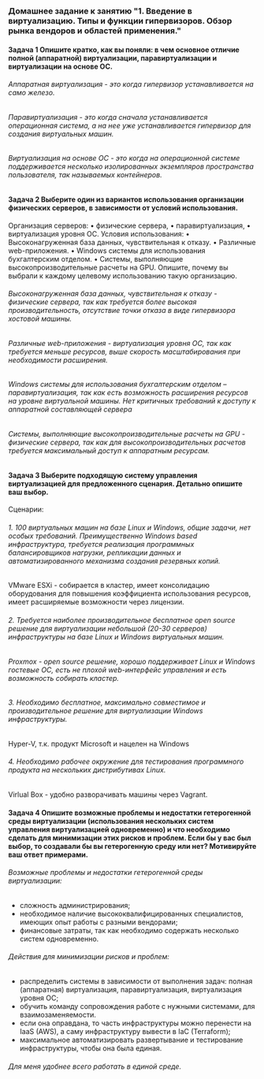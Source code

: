 ### Домашнее задание к занятию "1. Введение в виртуализацию. Типы и функции гипервизоров. Обзор рынка вендоров и областей применения."
#### Задача 1 Опишите кратко, как вы поняли: в чем основное отличие полной (аппаратной) виртуализации, паравиртуализации и виртуализации на основе ОС.
###### Аппаратная виртуализация - это когда гипервизор устанавливается на само железо.
###### Паравиртуализация - это когда сначала устанавливается операционная система, а на нее уже устанавливается гипервизор для создания виртуальных машин.
###### Виртуализация на основе ОС - это когда на операционной системе поддерживается несколько изолированных экземпляров пространства пользователя, так называемых контейнеров.
#### Задача 2 Выберите один из вариантов использования организации физических серверов, в зависимости от условий использования.
Организация серверов:
•	физические сервера,
•	паравиртуализация,
•	виртуализация уровня ОС.
Условия использования:
•	Высоконагруженная база данных, чувствительная к отказу.
•	Различные web-приложения.
•	Windows системы для использования бухгалтерским отделом.
•	Системы, выполняющие высокопроизводительные расчеты на GPU.
Опишите, почему вы выбрали к каждому целевому использованию такую организацию.

###### Высоконагруженная база данных, чувствительная к отказу - физические сервера, так как требуется более высокая производительность, отсутствие точки отказа в виде гипервизора хостовой машины.
###### Различные web-приложения - виртуализация уровня ОС, так как требуется меньше ресурсов, выше скорость масштабирования при необходимости расширения.
###### Windows системы для использования бухгалтерским отделом – паравиртуализация, так как есть возможность расширения ресурсов на уровне виртуальной машины. Нет критичных требований к доступу к аппаратной составляющей сервера
###### Системы, выполняющие высокопроизводительные расчеты на GPU - физические сервера, так как для высокопроизводительных расчетов требуется максимальный доступ к аппаратным ресурсам.
#### Задача 3 Выберите подходящую систему управления виртуализацией для предложенного сценария. Детально опишите ваш выбор.
Сценарии:
###### 1.	100 виртуальных машин на базе Linux и Windows, общие задачи, нет особых требований. Преимущественно Windows based инфраструктура, требуется реализация программных балансировщиков нагрузки, репликации данных и автоматизированного механизма создания резервных копий.

VMware ESXi - собирается в кластер, имеет консолидацию оборудования для повышения коэффициента использования ресурсов, имеет расширяемые возможности через лицензии.

###### 2.	Требуется наиболее производительное бесплатное open source решение для виртуализации небольшой (20-30 серверов) инфраструктуры на базе Linux и Windows виртуальных машин.

###### Proxmox - open source решение, хорошо поддерживает Linux и Windows гостевые ОС, есть не плохой web-интерфейс управления и есть возможность собирать кластер.

###### 3.	Необходимо бесплатное, максимально совместимое и производительное решение для виртуализации Windows инфраструктуры.

Hyper-V, т.к. продукт Microsoft и нацелен на Windows

###### 4.	Необходимо рабочее окружение для тестирования программного продукта на нескольких дистрибутивах Linux.

Virlual Box - удобно разворачивать машины через Vagrant.

#### Задача 4 Опишите возможные проблемы и недостатки гетерогенной среды виртуализации (использования нескольких систем управления виртуализацией одновременно) и что необходимо сделать для минимизации этих рисков и проблем. Если бы у вас был выбор, то создавали бы вы гетерогенную среду или нет? Мотивируйте ваш ответ примерами.
###### Возможные проблемы и недостатки гетерогенной среды виртуализации:
- сложность администрирования;
- необходимое наличие высококвалифицированных специалистов, имеющих опыт работы с разными вендорами;
- финансовые затраты, так как необходимо содержать несколько систем одновременно.
###### Действия для минимизации рисков и проблем:
- распределить системы в зависимости от выполнения задач: полная (аппаратная) виртуализация, паравиртуализация, виртуализация уровня ОС;
- обучить команду сопровождения работе с нужными системами, для взаимозаменяемости.
- если она оправдана, то часть инфраструктуры можно перенести на IaaS (AWS), а саму инфраструктуру вывести в IaC (Terraform);
- максимальное автоматизировать развертывание и тестирование инфраструктуры, чтобы она была единая.

###### Для меня удобнее всего работать в единой среде. 
